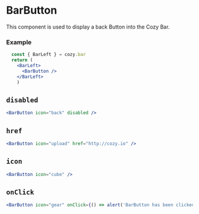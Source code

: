 # BarButton
This component is used to display a back Button into the Cozy Bar.

### Example

```jsx static
  const { BarLeft } = cozy.bar
  return (
    <BarLeft>
      <BarButton />
    </BarLeft>
    )
```

## `disabled`

```jsx
<BarButton icon="back" disabled />
```

## `href`

```jsx
<BarButton icon="upload" href="http://cozy.io" />
```

## `icon`

```jsx
<BarButton icon="cube" />
```

## `onClick`

```jsx
<BarButton icon="gear" onClick={() => alert('BarButton has been clicked')} />
```
